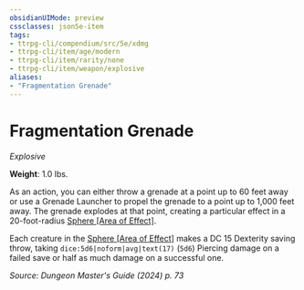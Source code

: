 ```yaml
---
obsidianUIMode: preview
cssclasses: json5e-item
tags:
- ttrpg-cli/compendium/src/5e/xdmg
- ttrpg-cli/item/age/modern
- ttrpg-cli/item/rarity/none
- ttrpg-cli/item/weapon/explosive
aliases: 
- "Fragmentation Grenade"
---
```

# Fragmentation Grenade
*Explosive*  


**Weight**: 1.0 lbs.

As an action, you can either throw a grenade at a point up to 60 feet away or use a Grenade Launcher to propel the grenade to a point up to 1,000 feet away. The grenade explodes at that point, creating a particular effect in a 20-foot-radius [Sphere [Area of Effect]](3-Compendium/rules/variant-rules/sphere-area-of-effect-xphb.md).

Each creature in the [Sphere [Area of Effect]](3-Compendium/rules/variant-rules/sphere-area-of-effect-xphb.md) makes a DC 15 Dexterity saving throw, taking `dice:5d6|noform|avg|text(17)` (`5d6`) Piercing damage on a failed save or half as much damage on a successful one.

*Source: Dungeon Master's Guide (2024) p. 73*